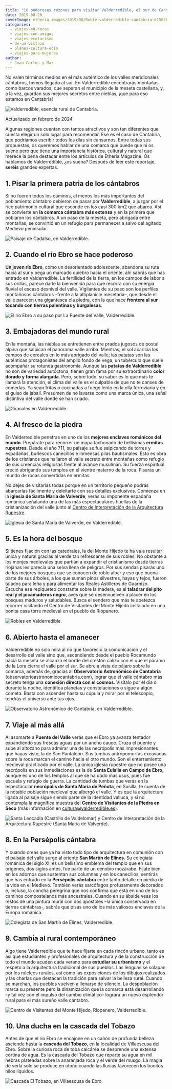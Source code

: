 ```yaml
---
title: "10 poderosas razones para visitar Valderredible, el sur de Cantabria"
date: 2019-08-26
coverImage: etheria_images/2019/08/Roble-valderredible-cantabria-e1565602301535.jpg
categories: 
  - viajes-48-horas
  - viajes-con-amigas
  - viajes-ecoturismo
  - de-un-vistazo
  - planes-cultura-ocio
  - viajes-para-mujeres
author: 
  - Juan Carlos y Mar
---
```


No valen términos medios en el más auténtico de los valles meridionales cántabros, hemos 
llegado al sur. En Valderredible encontrarás montañas como barcos varados, que separan 
el municipio de la meseta castellana, y, a la vez, guardan sus mejores secretos entre 
nieblas, ¡que para eso estamos en Cantabria! 

![Valderredible, esencia rural de Cantabria.](etheria_images/2019/08/viaje-cantabria-Valderredible-e1565601879336.jpg "Valderredible, esencia rural de Cantabria.")

Actualizado en febrero de 2024 

Algunas regiones cuentan con tantos atractivos y son tan diferentes que cuesta elegir un 
solo lugar para recomendar. Ese es el caso de Cantabria, que podríamos escribir todos 
los días sin cansarnos. Entre todas sus propuestas, os queremos hablar de una comarca 
que puede que ni os suene pero que tiene una importancia histórica, cultural y natural 
que merece la pena destacar entre los artículos de Etheria Magazine. Os hablamos de 
Valderredible, ¿os suena? Después de leer este reportaje, **seréis** grandes expertas. 

## 1\. Pisar la primera patria de los cántabros

Si no fueron todos los caminos, al menos los más importantes del poblamiento cántabro 
debieron de pasar por **Valderredible**, a juzgar por el rico patrimonio cultural que 
esconde en los casi 300 km2 que abarca. Así se convierte en **la comarca cántabra más 
extensa** y en la primera que poblaron los cántabros. A un paso de la meseta, pero 
abrigada entre montañas, se convirtió en un refugio para permanecer a salvo del agitado 
Medievo peninsular. 

![Paisaje de Cadalso, en Valderredible.](etheria_images/2019/08/Cadalso-valderredible-cantabria-e1565600089181.jpg "Paisaje de Cadalso, en Valderredible.")

## 2\. Cuando el río Ebro se hace poderoso

**Un joven río Ebro**, como un desorientado adolescente, abandona su ruta hacia al sur y 
pega un marcado quiebro hacia el oriente, ahí sabrás que has entrado en Valderredible. 
La fertilidad de la tierra, en los campos de labor a sus orillas, parece darle la 
bienvenida para que recorra con su energía fluvial el escaso desnivel del valle. 
Vigilantes de su paso son los perfiles montañosos cántabros –frente a la altiplanicie 
mesetaria–, que desde el valle parecen una gigantesca ola piedra, con la que hace 
**frontera al sur tocando con tierras palentinas y burgalesas**. 

![El río Ebro a su paso por La Puente del Valle, Valderredible.](etheria_images/2019/08/rio-ebro-la-puente-valderredible-e1565600416890.jpg "El río Ebro a su paso por La Puente del Valle, Valderredible.")

## 3\. Embajadoras del mundo rural

En la montaña, las nieblas se entretienen entre prados jugosos de postal alpina que 
salpican el panorama valle arriba. Mientras, el sol acaricia los campos de cereales en 
lo más abrigado del valle; las patatas son las auténticas protagonistas del amplio fondo 
de vega, un tubérculo que suele acompañar su rotunda gastronomía. Aunque las **patatas 
de Valderredible** no son de variedad autóctona, tienen gran fama por su extraordinario 
**color dorado y forma alargada**. Pero, sobre todo, su sabor es lo que más te llamará 
la atención, el clima del valle es el culpable de que no te canses de comerlas. Ya sean 
fritas o cocinadas a fuego lento en la olla ferroviaria y en el guiso de jabalí. 
Presumen de no lavarse como una marca única, una señal distintiva del valle donde se han 
criado. 

![Girasoles en Valderredible.](etheria_images/2019/08/girasoles-valderredible.jpg "Girasoles en Valderredible.")

## 4\. Al fresco de la piedra

En Valderredible penetras en uno de los **mejores enclaves románicos del mundo**. 
Prepárate para recorrer un mapa tachonado de bellísimas **ermitas rupestres**. Desde el 
año 711, su paisaje se fue salpicando de torres y espadañas, burlescos canecillos e 
inmensas pilas bautismales. Esto es obra de los cristianos que hallaron el valle secreto 
entre montañas como refugio de sus creencias religiosas frente al avance musulmán. Su 
fuerza espiritual creció abrigando sus templos en el vientre materno de la roca. Pisarás 
un mundo de rocas convertidas en ermitas. 

No dejes de visitarlas todas porque en un territorio pequeño podrás abarcarlas 
fácilmente y deleitarte con sus detalles exclusivos. Comienza en la **iglesia de Santa 
María de Valverde**, verás su imponente espadaña románica señalando una de las más 
espectaculares huellas de la cristianización del valle junto al [Centro de 
Interpretación de la Arquitectura 
Rupestre](https://www.valderredible.es/enclaves/centro-de-interpretacion-del-arte-rupestre). 

![Iglesia de Santa María de Valverde, en Valderredible.](etheria_images/2019/08/santa-maria-valverde-valderredible-e1565600806387.jpg "Iglesia de Santa María de Valverde, en Valderredible.")

## 5\. Es la hora del bosque

Si tienes fijación con las catedrales, la del Monte Hijedo te ha va a resultar única y 
natural gracias al verde tan refrescante de sus robles. No obstante a los monjes 
medievales que partían a expandir el cristianismo desde tierras riojanas les parecía una 
selva llena de peligros. Por sus sendas pisarás uno de los mejores bosques que se 
conocen de roble albar y eso que buena parte de sus árboles, a los que suman pinos 
silvestres, hayas y tejos, fueron talados para leña y para alimentar los Reales 
Astilleros de Guarnizo. Escucha ese repiqueteo constante sobre la madera, es el 
**taladrar del pito real y el picamaderos negro**, aves que se desenvuelven a placer en 
los bosques maduros y saludables. Busca el sendero que más te apetezca recorrer 
visitando el Centro de Visitantes del Monte Hijedo instalado en una bonita casa torre 
medieval en el pueblo de Riopanero. 

![Robles en Valderredible.](etheria_images/2019/08/Roble-valderredible-cantabria-e1565602301535.jpg "Robles en Valderredible.")

## 6\. Abierto hasta el amanecer

Valderredible no solo mira al río que favoreció la comunicación y el desarrollo del 
valle sino que, ascendiendo desde el pueblo Rocamundo hacia la meseta se alcanza el 
borde del crestón calizo con el que el páramo de la Lora cierra el valle por el sur. Se 
abre a vista de pájaro sobre la comarca, además de, gracias al **Observatorio 
Astronómico de Cantabria** (observatorioastronomicocantabria.com), lograr que el valle 
cántabro más secreto tenga una **conexión directa con el cosmos**. Visítalo por el día o 
durante la noche, identifica planetas y constelaciones o sigue a algún cometa. Basta con 
ascender hasta su cúpula y mirar por el telescopio, tendrás el universo ante tus ojos. 

![Observatorio Astronómico de Cantabria, en Valderredible.](etheria_images/2019/08/observatorio-astronomico-cantabria.jpg "Observatorio Astronómico de Cantabria, en Valderredible.")

## 7\. Viaje al más allá

Al asomarte a **Puente del Valle** verás que el Ebro ya avanza tentador expandiendo sus 
frescas aguas por un ancho cauce. Cruza el puente y sube al altozano para admirar una de 
las necrópolis más impresionantes que hayas visto, la de San Pantaleón. Sus tumbas 
antropomorfas excavadas sobre la roca marcan el camino hacia el otro mundo. Son el 
enterramiento medieval practicado por el valle. La única iglesia rupestre que no posee 
una necrópolis en sus inmediaciones es la de **Santa Eulalia en Campo de Ebro**, aunque 
es uno de los templos al que se ha dado más usos, pues fue escuela y refugio de guerra. 
La cantidad de tumbas que verás en la espectacular **necrópolis de Santa María de 
Peñota**, en Susilla, te cuenta de la notable población medieval que albergó el valle. Y 
es que la arquitectura ligada al paisaje sigue siendo parte de la identidad valluca, y 
si no contempla la magnífica muestra del **Centro de Visitantes de la Piedra en Seco** 
(más información en cultura@valderredible.es). 

![Santa Leocadia (Castrillo de Valdelomar) y Centro de Interpretación de la Arquitectura Rupestre (Santa María de Valverde).](etheria_images/2019/08/tumbas-valderredible.jpg "Santa Leocadia (Castrillo de Valdelomar) y Centro de Interpretación de la Arquitectura Rupestre (Santa María de Valverde).")

## 8\. En la Persépolis cántabra

Y cuando creas que ya ha visto todo tipo de arquitectura en comunión con el paisaje del 
valle surge al oriente **San Martín de Elines**. Su colegiata románica del siglo XII es 
un bellísimo emblema del templo que en sus orígenes, dos siglos antes, fue parte de un 
cenobio mozárabe. Fíjate bien en los adornos que sustentan sus columnas y en los 
canecillos, sentirás que has entrado en la **Persépolis cántabra** entre tanto detalle 
en piedra de la vida en el Medievo. También verás sarcófagos profusamente decorados e, 
incluso, la concha peregrina que nos confirma que está en uno de los caminos 
compostelanos más ancestrales. Cuando en su ábside veas los restos de una pintura mural 
con dos apóstoles –la única conservada en tierras cántabras-, sabrás que pisas uno de 
los más valiosos enclaves de la Europa románica. 

![Colegiata de San Martín de Elines, Valderredible.](etheria_images/2019/08/colegiata-san-martin-elines-valderredible.jpg "Colegiata de San Martín de Elines, Valderredible.")

## 9\. Cambia al rural contemporáneo

Algo tiene Valderredible que te hace fijarte en cada rincón urbano, tanto es así que 
estudiantes y profesionales de arquitectura y de la construcción de todo el mundo acuden 
cada verano para **estudiar su urbanismo** y el respeto a la arquitectura tradicional de 
sus pueblos. Las lenguas se solapan por los núcleos rurales, así como las exposiciones 
de los dibujos realizados y las charlas que destacan la tradición para salvar la belleza 
rural. Cuando se marchan, los pueblos vuelven a llenarse de silencio. La despoblación 
marca su presente pero la dinamización que la comarca está desarrollando –y tal vez con 
el impulso del cambio climático– logrará un nuevo esplendor rural para el más sureño 
valle cántabro. 

![Centro de Visitantes del Monte Hijedo, Riopanero, Valderredible.](etheria_images/2019/08/centro-visitantes-monte-hijedo.jpg "Centro de Visitantes del Monte Hijedo, Riopanero, Valderredible.")

## 10\. Una ducha en la cascada del Tobazo

Antes de que el río Ebro se encajone en un cañón de profunda belleza asciende hasta la 
**cascada del Tobazo**, en la localidad de Villaescusa del Ebro. Sobre la curiosa roca 
de toba calcárea se desprende una extensa cortina de agua. Es la cascada del Tobazo que 
reparte su agua en mil hebras plateadas sobre la anaranjada roca y el verde del musgo. 
La magia de verla solo se produce en otoño cuando las lluvias favorecen los bonitos 
hilos líquidos. 

![Cascada El Tobazo, en Villaescusa de Ebro.](etheria_images/2019/08/cascada-el-tobazo-valderredible-e1565602331760.jpg "Cascada El Tobazo, en Villaescusa de Ebro.")
